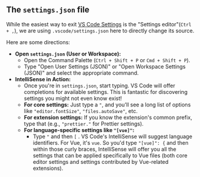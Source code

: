 ## The `settings.json` file

While the easiest way to exit [VS Code Settings](https://code.visualstudio.com/docs/configure/settings#_multiple-languagespecific-editor-settings) is the "Settings editor"(`Ctrl + ,`), we are using `.vscode/settings.json` here to directly change its source.

Here are some directions:

- **Open `settings.json` (User or Workspace):**
  - Open the Command Palette (`Ctrl + Shift + P` or `Cmd + Shift + P`).
  - Type "Open User Settings (JSON)" or "Open Workspace Settings (JSON)" and select the appropriate command.
- **IntelliSense in Action:**
  - Once you're in `settings.json`, start typing. VS Code will offer completions for available settings. This is fantastic for discovering settings you might not even know exist\!
  - **For core settings:** Just type a `"`, and you'll see a long list of options like `"editor.fontSize"`, `"files.autoSave"`, etc.
  - **For extension settings:** If you know the extension's common prefix, type that (e.g., `"prettier."` for Prettier settings).
  - **For language-specific settings like `"[vue]"`:**
    - Type `"` and then `[` . VS Code's IntelliSense will suggest language identifiers. For Vue, it's `vue`. So you'd type `"[vue]": {` and then within those curly braces, IntelliSense will offer you all the settings that can be applied specifically to Vue files (both core editor settings and settings contributed by Vue-related extensions).
